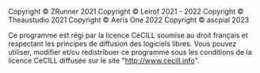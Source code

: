 Copyright © ZRunner 2021
Copyright © Leirof 2021 - 2022
Copyright © Theaustudio 2021
Copyright © Aeris One 2022
Copyright © ascpial 2023

Ce programme est régi par la licence CeCILL soumise au droit français et
respectant les principes de diffusion des logiciels libres. Vous pouvez
utiliser, modifier et/ou redistribuer ce programme sous les conditions
de la licence CeCILL diffusée sur le site "http://www.cecill.info".

